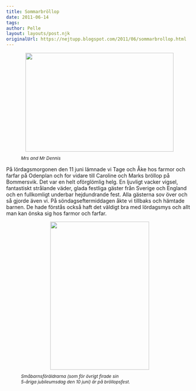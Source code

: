 ```yaml
---
title: Sommarbröllop
date: 2011-06-14
tags: 	
author: Pelle
layout: layouts/post.njk
originalUrl: https://nejtupp.blogspot.com/2011/06/sommarbrollop.html
---
```


<figure>
	<img src="../../../../img/Caroline%2Boch%2BMarks%2Bbro%25CC%2588llop-_MG_9823.jpg" style="cursor: hand; cursor: pointer; display: block; height: 267px; margin: 0px auto 10px; text-align: center; width: 400px;"><span style="font-size: 85%;"><span style="font-style: italic;">Mrs and Mr Dennis</figcaption>
</figure>

På lördagsmorgonen den 11 juni lämnade vi Tage och Åke hos farmor och farfar på Odenplan och for vidare till Caroline och Marks bröllop på Bommersvik. Det var en helt oförglömlig helg. En ljuvligt vacker vigsel, fantastiskt strålande väder, glada festliga gäster från Sverige och England och en fullkomligt underbar hejdundrande fest. Alla gästerna sov över och så gjorde även vi. På söndagseftermiddagen åkte vi tillbaks och hämtade barnen. De hade förstås också haft det väldigt bra med lördagsmys och allt man kan önska sig hos farmor och farfar.<br>

<figure>
	<img src="../../../../img/Caroline%2Boch%2BMarks%2Bbro%25CC%2588llop-_MG_0185.jpg" style="cursor: hand; cursor: pointer; display: block; height: 400px; margin: 0px auto 10px; text-align: center; width: 267px;"><span style="font-size: 85%;"><span style="font-style: italic;">Småbarnsföräldrarna (som för övrigt firade sin<br>5-åriga jubileumsdag den 10 juni) är på bröllopsfest.</figcaption>
</figure>
